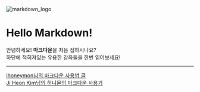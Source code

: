 ![markdown_logo](https://upload.wikimedia.org/wikipedia/commons/4/48/Markdown-mark.svg)  

**Hello Markdown!**
======= 


안녕하세요! **마크다운**을 처음 접하시나요?  
하단에 적혀져있는 유용한 강좌들을 한번 읽어보세요!  

----


[ihoneymon님의 마크다운 사용법 글](https://gist.github.com/ihoneymon/652be052a0727ad59601)  
[Ji Heon Kim님의 허니몬의 마크다운 사용기](https://www.slideshare.net/ihoneymon/ss-40575068)